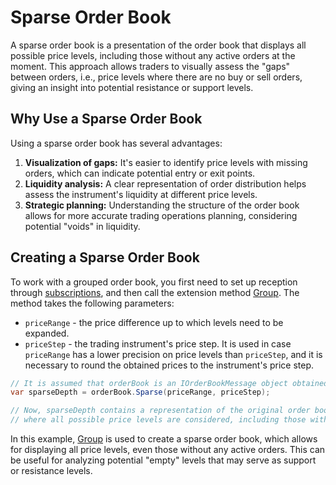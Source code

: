 # Sparse Order Book

A sparse order book is a presentation of the order book that displays all possible price levels, including those without any active orders at the moment. This approach allows traders to visually assess the "gaps" between orders, i.e., price levels where there are no buy or sell orders, giving an insight into potential resistance or support levels.

## Why Use a Sparse Order Book
Using a sparse order book has several advantages:

1. **Visualization of gaps:** It's easier to identify price levels with missing orders, which can indicate potential entry or exit points.
2. **Liquidity analysis:** A clear representation of order distribution helps assess the instrument's liquidity at different price levels.
3. **Strategic planning:** Understanding the structure of the order book allows for more accurate trading operations planning, considering potential "voids" in liquidity.

## Creating a Sparse Order Book

To work with a grouped order book, you first need to set up reception through [subscriptions](OrderBook_Subscription.md), and then call the extension method [Group](xref:StockSharp.Messages.Extensions.Sparse). The method takes the following parameters:

- `priceRange` - the price difference up to which levels need to be expanded.
- `priceStep` - the trading instrument's price step. It is used in case `priceRange` has a lower precision on price levels than `priceStep`, and it is necessary to round the obtained prices to the instrument's price step.

```cs
// It is assumed that orderBook is an IOrderBookMessage object obtained from StockSharp
var sparseDepth = orderBook.Sparse(priceRange, priceStep);

// Now, sparseDepth contains a representation of the original order book,
// where all possible price levels are considered, including those without any orders.
```

In this example, [Group](xref:StockSharp.Messages.Extensions.Sparse) is used to create a sparse order book, which allows for displaying all price levels, even those without any active orders. This can be useful for analyzing potential "empty" levels that may serve as support or resistance levels.